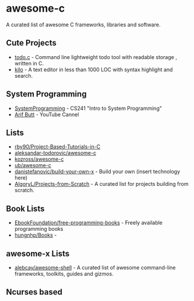 # awesome-c
A curated list of awesome C frameworks, libraries and software.

## Cute Projects
* [todo.c](https://github.com/hit9/todo.c) - Command line lightweight todo tool with readable storage , written in C.
* [kilo](https://github.com/antirez/kilo) - A text editor in less than 1000 LOC with syntax highlight and search.

## System Programming
* [SystemProgramming](https://github.com/angrave/SystemProgramming/wiki) - CS241 "Intro to System Programming"
* [Arif Butt](https://www.youtube.com/channel/UCMqUl4U_8LwHiXT09_ouzxQ/playlists?disable_polymer=1) - YouTube Cannel

## Lists
* [rby90/Project-Based-Tutorials-in-C](https://github.com/rby90/Project-Based-Tutorials-in-C)
* [aleksandar-todorovic/awesome-c](https://github.com/aleksandar-todorovic/awesome-c)
* [kozross/awesome-c](https://github.com/kozross/awesome-c)
* [ub/awesome-c](https://github.com/uhub/awesome-c)
* [danistefanovic/build-your-own-x](https://github.com/danistefanovic/build-your-own-x) - Build your own (insert technology here)
* [AlgoryL/Projects-from-Scratch](https://github.com/AlgoryL/Projects-from-Scratch) - A curated list for projects building from scratch.

## Book Lists
* [EbookFoundation/free-programming-books](https://github.com/EbookFoundation/free-programming-books) - Freely available programming books
* [hungnhp/Books](https://github.com/hungnhp/Books) - 

## awesome-x Lists
* [alebcay/awesome-shell](https://github.com/alebcay/awesome-shell) - A curated list of awesome command-line frameworks, toolkits, guides and gizmos.

## Ncurses based
